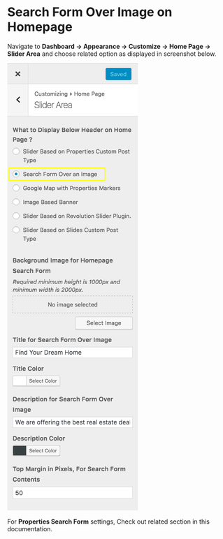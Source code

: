 # Search Form Over Image on Homepage

Navigate to **Dashboard → Appearance → Customize → Home Page → Slider Area** and choose related option as displayed in screenshot below.

![Search Form Over Image on Homepage](images/home-setup/search-form-over-image.png)
 
For **Properties Search Form** settings, Check out related section in this documentation.
